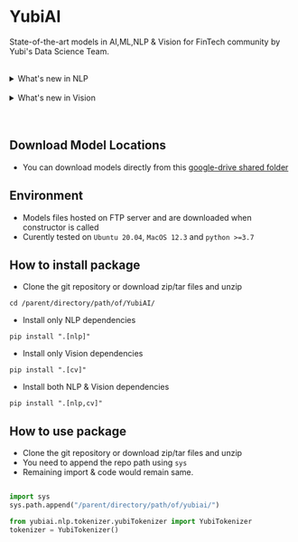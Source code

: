 # YubiAI

State-of-the-art models in AI,ML,NLP & Vision for FinTech community by Yubi's Data Science Team.
<br>
<br>

<details>
<summary>What's new in NLP</summary>
<p>

* Oct 2022
    * [YubiTokenizer trained on FinTech multilingual data](./yubiai/nlp/tokenizer/)
    * [YubiBERT Micro Encoder4](./yubiai/nlp/yubiEmbeddings/)
* Nov 2022
    * [YubiBERT Small Encoder8](./yubiai/nlp/yubiEmbeddings/)
    * [HuggingFace Supported YubiTokenizers](./yubiai/nlp/tokenizer/)
* Dec 2022
    * [YuLan V1 - Yubi's Text Language Detection](./yubiai/nlp/language_detection/)
    * [TrueCaser Model v1](./yubiai/nlp/seq2seq/)
    * [Character-2-Text generation Model v1](./yubiai/nlp/seq2seq/)
* Feb 2023
    * [YuLan V2 - Yubi's Text Language Detection](./yubiai/nlp/language_detection/)


</p>
</details>
</br>

<details><summary>What's new in Vision</summary><p>

* January 2023
    * [Image Augmentations (Random rotate & croppings)](./yubiai/vision/utility/)
    * [Document Skew Detection v1](./yubiai/vision/skew_detection/)
* March 2023
    * [Fintech Document Segmentation model v1](./yubiai/vision/document_segmentation/)
* April 2023
    * [Fintech Document Segmentation model v2](./yubiai/vision/document_segmentation/)

</p></details>
</br>
<br>

## Download Model Locations
* You can download models directly from this [google-drive shared folder](https://drive.google.com/drive/folders/1JteTr9GWezVIcRJd8TJ5uOnPVRznjS7o)

## Environment
* Models files hosted on FTP server and are downloaded when constructor is called
* Curently tested on `Ubuntu 20.04`, `MacOS 12.3` and `python >=3.7`

## How to install package
* Clone the git repository or download zip/tar files and unzip
```
cd /parent/directory/path/of/YubiAI/
```
* Install only NLP dependencies
```
pip install ".[nlp]"
```
* Install only Vision dependencies
```
pip install ".[cv]"
```
* Install both NLP & Vision dependencies
```
pip install ".[nlp,cv]"
```

## How to use package
* Clone the git repository or download zip/tar files and unzip
* You need to append the repo path using `sys`
* Remaining import & code would remain same.

```python

import sys
sys.path.append("/parent/directory/path/of/yubiai/")

from yubiai.nlp.tokenizer.yubiTokenizer import YubiTokenizer
tokenizer = YubiTokenizer()

```

<br>
